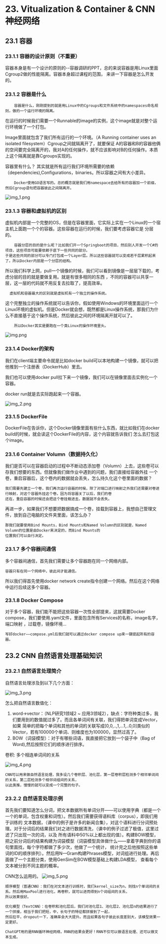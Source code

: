 # 23. Vitualization & Container & CNN神经网络
## 23.1 容器
### 23.1.1 容器的设计原则（不重要）
容器本身是有一个设计的原则的--容器调研的PPT，总的来说容器是用Linux里面Cgroup2做的性能隔离。容器本身超过课程的范围，
来讲一下容器是怎么开发的。

### 23.1.2 容器是什么
        容器是什么，刚刚提到的就是用Linux中的Cgroups和文件系统中的namespaces命名规则，做的一个运行环境的隔离。
在运行的时候我们需要一个Runnable的image的实例，这个image就是对整个运行环境做了一个打包。

Image里面就包含了我们所有运行的一个环境。（A Running container uses an isolated filesystem）Cgroup之间就隔离开了，就要保证
A的容器和B的容器他俩的空间要完全隔离开的，我对A的任何操作，就不应该影响对B的任何操作。本质上这个隔离就是靠Cgroups实现的。

容器里有什么？ 其实就是所有运行我们环境所需要的依赖（dependencies),Configurations，binaries。所以容器之间有大小差异。

        Docker使用GO语言写的。总的概念就是我们用namespace去给所有的容器加一个前缀，然后Cgroup语句把容器彼此之间隔离开。

![img_1.png](img_1.png)

### 23.1.3 容器和虚拟机的区别

虚拟机内部是一个完整的OS，但是在容器里面，它实际上实在一个Linux的一个宿主机上面跑一个个的容器。这些容器在运行的时候，我们要考虑容器它是
分层的。 

        容器分层的目的是什么呢？比如我们开一个Springboot的项目，然后别人开发一个C#的项目，这些项目可能要依赖于底下一些共同的部分。
    于是这些共同的部分可以专门打包成一个Layer层。所以这些容器就可以变成若干层累积起来了。所以Docker内部是一个分层的结构。

所以我们科学上网，pull一个镜像的时候，我们可以看到镜像是一层层下载的，考虑分层的目的就是要做复用。就是有很多相同的东西
，不同的容器可以共享一层，这一层的代码就不用反复去拉取了，提高效率。

      虚拟机和容器最大的区别就是虚拟机有一个独立的操作系统。
这个完整独立的操作系统就可以告诉你，假如使用Windows的环境里面运行一个
Linux环境的虚拟机。但是Docker就会想，既然都是Linux操作系统，那我们为什么不直接基于这个操作系统，然后彼此之间的环境隔离开就可以了。
    
        所以Docker其实是要跑在一个类Linux的操作环境里头。

![img.png](img.png)

### 23.1.4 Docker的架构

我们在client端主要命令就是比如docker build可以本地构建一个镜像，就可以把他推到一个注册表（DockerHub）里去。

我们也可以使用docker pull拉下来一个镜像，我们可以在镜像里面去实例化一个容器。

docker run就是去实际跑起来一个容器。

![img_2.png](img_2.png)

### 23.1.5 DockerFile

DockerFile在告诉你，这个Docker镜像里面有些什么东西，就比如我们在docker build的时候，就会读这个DockerFile的内容，这个内容就告诉我们
怎么去打包这个image。

### 23.1.6 Container Volumn（数据持久化）

我们是否可以在容器启动的过程中不断动态添加卷（Volumn）上去，这些卷可以存我们想要的东西。但就像我们做作业中遇到的问题，我们直接给容器外挂
一个卷，重启容器后，这个卷内的数据就会丢失，怎么持久化这个卷里面的数据？

    我们需要先建立一个卷，我们再次运行容器的时候，除了对端口进行映射之外我们还需要对卷进行映射，对这个容器外挂这个卷。因为将容器关了以后，我们的卷
    还在，重启容器的时候还会把这个卷挂载进去，数据就不会丢失。


再进一步，如果我们不想要把数据搞成一个卷，挂载到容器上，我想自己管理文件，放到自己电脑的文件夹里面，该怎么办？

    那我们就要使用Bind Mounts，Bind Mounts和Named Volumn的区别就是，Named Volumn的位置是由Docker来决定的，而Bind Mounts的
    位置我们可以自行决定。

### 23.1.7 多个容器间通信

多个容器间通信，首先我们需要让多个容器跑在同一个网络内部。

    容器只有在同一个网络中，彼此间才能通信。

所以我们得首先使用docker network create指令创建一个网络。然后在这个网络中运行后续这多个容器。

### 23.1.8 Docker Compose

对于多个容器，我们能不能把这些容器一次性全部提来，这就需要Docker compose，我们要使用.yaml文件，里面包含所有Services的名称，image名字，端口映射
，过载卷，镜像环境...

    写好docker——compose.yml后我们就可以通过docker compose up来一键提起所有的容器。

## 23.2 CNN 自然语言处理基础知识

### 23.2.1 自然语言处理简介

自然语言处理涉及到以下几个方面：

![img_3.png](img_3.png)

怎么把自然语言数值化：
1. word->vector：（NLP研究1领域2 ~ 应用3领域2），缺点：字符种类过多，我们要用到的数值就过多了。而且各单词间有关联，我们得把单词变成Vector，如果
简单的把每个单词和其他的单词的关联写成[0,0,..,1,...1,..0,0]类似的Vector，若有100000个单词、则维度也为100000，显然过高了。
2. BOW（词袋模型）：对于有哪些词语，我直接把它放到一个袋子中（Bag of Word),然后按照它们的顺序进行排序。

卷积: 多个相连单词间的关系

![img_4.png](img_4.png)


    CNN可以用来做自然语言处理，我多设几个卷积层、池化层，第一层卷积层检测多个相邻单词间的关系，第二层检测多个相邻词组间的关系，
    以此类推，慢慢的就可以变成一个完整的句子。

### 23.2.2 自然语言处理示例

首先我们要知道怎么分词，把文本数据所有单词分开——可以使用字典（都是一个一个的单词，包含权重和词性）。然后我们需要获得语料库（corpus），即我们用于训练的
文本数据，（课中的例子是许多的新闻合集），对这个语料进行分词预处理。对于分词后的结果我们对之进行数据清洗，（课中的例子过滤了极值，这里过滤了只出现一次的词，以及
所有语料中50%以上都出现的值）。构建BOW模型，把之前分词后的结果构建为词袋模型（词袋模型具体做什么——拿着字典到你的语句里面找，每个字符都做了多少次，他做了一个统计，
统计完之后他按照这些单词的ID的顺序排列）。然后用N—Gram构建Phrases模型，对词组进行处理。再后面做了一个主题分类，使用GenSim在BOW模型基础上构建LDA模型，
查看每个文本被分到不同主题的概率。

CNN怎么运用的。
![img_5.png](img_5.png)
    
    顺序模型（普通CNN）：我们在对文本进行训练时，我们kernel_size为n，则找n个单词间的关系。然后用MaxPool进行池化，再卷积，就可以进而得到n个词组间的关系，
    所以效果很好。

    优化模型（TextCNN）：在卷积和池化层后，我们对池化层1、池化层2、池化层n的结果进行了一个拼接，相当于我们把短，中，长句子的特征都拼接到了一起，
    然后拉平，dropout一下，准确率会大大提升。而且如果各句子彼此长度差别大，该模型效果一定更好。

    ChatGPT用的是RNN循环神经网络，RNN的结果会更好！RNN不仅可以做语言处理、还可以做文本生成。

